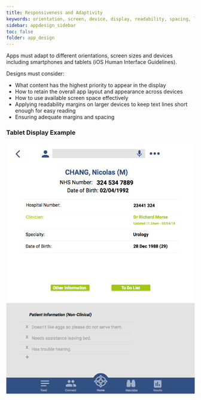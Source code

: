 ```yaml
---
title: Responsiveness and Adaptivity
keywords: orientation, screen, device, display, readability, spacing, layout, tablet,
sidebar: appdesign_sidebar
toc: false
folder: app_design 
---
```


Apps must adapt to different orientations, screen sizes and devices including smartphones and tablets (iOS Human Interface Guidelines).

Designs must consider:
* What content has the highest priority to appear in the display 
* How to retain the overall app layout and appearance across devices 
* How to use available screen space effectively 
* Applying readability margins on larger devices to keep text lines short enough for easy reading 
* Ensuring adequate margins and spacing 

### Tablet Display Example

<img class="img-responsive img-thumbnail" alt="Tablet Display Example" src="/images/examples/design-standards-responsiveness-tablet.png">